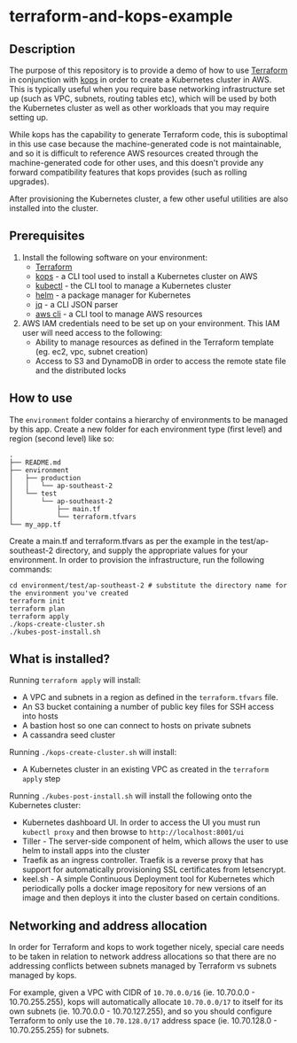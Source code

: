 # terraform-and-kops-example

## Description

The purpose of this repository is to provide a demo of how to use [Terraform](https://www.terraform.io/) in conjunction with [kops](https://github.com/kubernetes/kops/) in order to create a Kubernetes cluster in AWS. This is typically useful when you require base networking infrastructure set up (such as VPC, subnets, routing tables etc), which will be used by both the Kubernetes cluster as well as other workloads that you may require setting up.

While kops has the capability to generate Terraform code, this is suboptimal in this use case because the machine-generated code is not maintainable, and so it is difficult to reference AWS resources created through the machine-generated code for other uses, and this doesn't provide any forward compatibility features that kops provides (such as rolling upgrades).

After provisioning the Kubernetes cluster, a few other useful utilities are also installed into the cluster.

## Prerequisites
1. Install the following software on your environment:
    - [Terraform](http://terraform.io)
    - [kops](http://github.com/kubernetes/kops) - a CLI tool used to install a Kubernetes cluster on AWS
    - [kubectl](https://kubernetes.io/docs/tasks/tools/install-kubectl/) - the CLI tool to manage a Kubernetes cluster
    - [helm](https://helm.sh/) - a package manager for Kubernetes
    - [jq](https://stedolan.github.io/jq/) - a CLI JSON parser
    - [aws cli](https://aws.amazon.com/cli/) - a CLI tool to manage AWS resources
2. AWS IAM credentials need to be set up on your environment. This IAM user will need access to the following:
    - Ability to manage resources as defined in the Terraform template (eg. ec2, vpc, subnet creation)
    - Access to S3 and DynamoDB in order to access the remote state file and the distributed locks

## How to use

The `environment` folder contains a hierarchy of environments to be managed by this app. Create a new folder for each environment type (first level) and region (second level) like so:

    .
    ├── README.md
    ├── environment
    │   ├── production
    │   │   └── ap-southeast-2
    │   └── test
    │       └── ap-southeast-2
    │           ├── main.tf
    │           └── terraform.tfvars
    └── my_app.tf

Create a main.tf and terraform.tfvars as per the example in the test/ap-southeast-2 directory, and supply the appropriate values for your environment. In order to provision the infrastructure, run the following commands:

    cd environment/test/ap-southeast-2 # substitute the directory name for the environment you've created
    terraform init
    terraform plan
    terraform apply
    ./kops-create-cluster.sh
    ./kubes-post-install.sh

## What is installed?

Running `terraform apply` will install:
- A VPC and subnets in a region as defined in the `terraform.tfvars` file.
- An S3 bucket containing a number of public key files for SSH access into hosts
- A bastion host so one can connect to hosts on private subnets
- A cassandra seed cluster

Running `./kops-create-cluster.sh` will install:
- A Kubernetes cluster in an existing VPC as created in the `terraform apply` step

Running `./kubes-post-install.sh` will install the following onto the Kubernetes cluster:
- Kubernetes dashboard UI. In order to access the UI you must run `kubectl proxy` and then browse to `http://localhost:8001/ui`
- Tiller - The server-side component of helm, which allows the user to use helm to install apps into the cluster
- Traefik as an ingress controller. Traefik is a reverse proxy that has support for automatically provisioning SSL certificates from letsencrypt.
- keel.sh - A simple Continuous Deployment tool for Kubernetes which periodically polls a docker image repository for new versions of an image and then deploys it into the cluster based on certain conditions.

## Networking and address allocation

In order for Terraform and kops to work together nicely, special care needs to be taken in relation to network address allocations so that there are no addressing conflicts between subnets managed by Terraform vs subnets managed by kops.

For example, given a VPC with CIDR of `10.70.0.0/16` (ie. 10.70.0.0 - 10.70.255.255), kops will automatically allocate `10.70.0.0/17` to itself for its own subnets (ie. 10.70.0.0 - 10.70.127.255), and so you should configure Terraform to only use the `10.70.128.0/17` address space (ie. 10.70.128.0 - 10.70.255.255) for subnets.